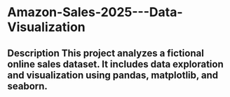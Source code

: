 # Amazon-Sales-2025---Data-Visualization
## Description This project analyzes a fictional online sales dataset.   It includes data exploration and visualization using **pandas**, **matplotlib**, and **seaborn**.
